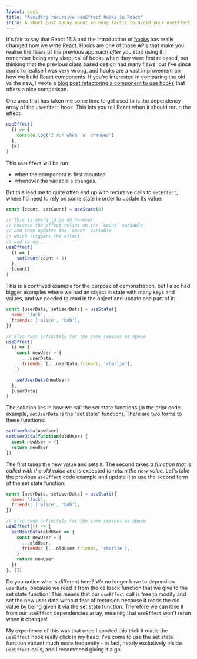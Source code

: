 ```yaml
---
layout: post
title: "Avoiding recursive useEffect hooks in React"
intro: A short post today about an easy tactic to avoid your useEffect calls becoming recursive when setting state.
---
```


It's fair to say that React 16.8 and the introduction of
[hooks](https://reactjs.org/docs/hooks-intro.html) has really changed how we
write React. Hooks are one of those APIs that make you realise the flaws of the
previous approach _after_ you stop using it. I remember being very skeptical of
hooks when they were first released, not thinking that the previous class based
design had many flaws, but I've since come to realise I was very wrong, and
hooks are a vast improvement on how we build React components. If you're
interested in comparing the old vs the new, I wrote a
[blog post refactoring a component to use hooks](/refactoring-to-react-hooks/)
that offers a nice comparison.

One area that has taken me some time to get used to is the dependency array of
the `useEffect` hook. This lets you tell React when it should rerun the effect:

```js
useEffect(
  () => {
    console.log('I run when `a` changes')
  },
  [a]
)
```

This `useEffect` will be run:

* when the component is first mounted
* whenever the variable `a` changes.

But this lead me to quite often end up with recursive calls to `setEffect`,
where I'd need to rely on some state in order to update its value:

```js
const [count, setCount] = useState(0)

// this is going to go on forever
// because the effect relies on the `count` variable
// and then updates the `count` variable
// which triggers the effect
// and so on...
useEffect(
  () => {
    setCount(count + 1)
  },
  [count]
)
```

This is a contrived example for the purpose of demonstration, but I also had
bigger examples where we had an object in state with many keys and values, and
we needed to read in the object and update one part of it:

```js
const [userData, setUserData] = useState({
  name: 'Jack',
  friends: ['alice', 'bob'],
})

// also runs infinitely for the same reasons as above
useEffect(
  () => {
    const newUser = {
      ...userData,
      friends: [...userData.friends, 'charlie'],
    }

    setUserData(newUser)
  },
  [userData]
)
```

The solution lies in how we call the set state functions (in the prior code
example, `setUserData` is the "set state" function). There are two forms to
these functions:

```js
setUserData(newUser)
setUserData(function(oldUser) {
  const newUser = {}
  return newUser
})
```

The first takes the new value and sets it. The second takes _a function that is
called with the old value_ and is expected _to return the new value_. Let's take
the previous `useEffect` code example and update it to use the second form of
the set state function:

```js
const [userData, setUserData] = useState({
  name: 'Jack',
  friends: ['alice', 'bob'],
})

// also runs infinitely for the same reasons as above
useEffect(() => {
  setUserData(oldUser => {
    const newUser = {
      ...oldUser,
      friends: [...oldUser.friends, 'charlie'],
    }
    return newUser
  })
}, [])
```

Do you notice what's different here? We no longer have to depend on `userData`,
because we read it from the callback function that we give to the set state
function! This means that our `useEffect` call is free to modify and set the new
user data without fear of recursion because it reads the old value by being
given it via the set state function. Therefore we can lose it from our
`useEffect` dependencies array, meaning that `useEffect` won't rerun when it
changes!

My experience of this was that once I spotted this trick it made the `useEffect`
hook really click in my head. I've come to use the set state function variant
much more frequently - in fact, nearly exclusively inside `useEffect` calls, and
I recommend giving it a go.
